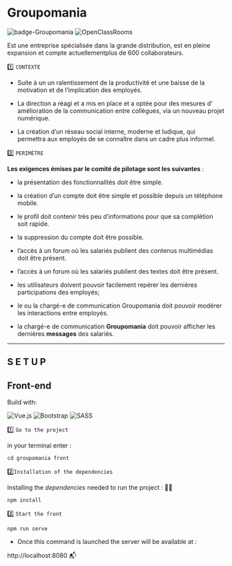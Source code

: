 # Groupomania

![badge-Groupomania](https://badgen.net/badge/Goupomania/News-Feed/orange) 
![OpenClassRooms](https://badgen.net/badge/Projet_7/OC/purple)

Est une entreprise spécialisée dans la grande distribution, est en pleine expansion et compte actuellementplus de 600 collaborateurs.


1️⃣ `CONTEXTE`

* Suite à un un ralentissement de la productivité et une baisse de la motivation et de l’implication des employés. 

* La direction a réagi et a mis en place et a optée pour des mesures d’
amélioration de la communication entre collègues, via un nouveau projet numérique. 

* La création d’un réseau social interne, moderne et ludique, qui permettra aux employés de se connaître dans un cadre plus informel.

2️⃣ `PERIMÈTRE`

**Les exigences émises par le comité de pilotage sont les suivantes** :

* la présentation des fonctionnalités doit être simple.

* la création d’un compte doit être simple et possible depuis un téléphone mobile.

* le profil doit contenir très peu d’informations pour que sa complétion soit rapide.

* la suppression du compte doit être possible.

* l’accès à un forum où les salariés publient des contenus multimédias doit être présent.

* l’accès à un forum où les salariés publient des textes doit être présent.

* les utilisateurs doivent pouvoir facilement repérer les dernières participations des employés;
* le ou la chargé-e de communication Groupomania doit pouvoir modérer les interactions entre
employés.

* la chargé-e de communication **Groupomania** doit pouvoir afficher les dernières **messages** des salariés.

---

## **S E T U P**

## **Front-end**  

Build with: 

![Vue.js](https://img.shields.io/badge/vuejs-%2335495e.svg?-style=for-the-badge&logo=vuedotjs&logoColor=%234FC08D) ![Bootstrap](https://img.shields.io/badge/bootstrap-%23563D7C.svg?-style=for-the-badge&logo=bootstrap&logoColor=white) ![SASS](https://img.shields.io/badge/Sass-hotpink.svg?-style=for-the-badge&logo=SASS&logoColor=white)

1️⃣ `Go to the project`

in your terminal enter :
```node
cd groupomania front
```

2️⃣`Installation of the dependencies`

Installing the *dependencies* needed to run the project : 🏃‍♂️

```node
npm install
```

3️⃣ `Start the front`

```node
npm run serve
```

* Once this command is launched the server will be available at :

http://localhost:8080 📬